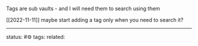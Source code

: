 Tags are sub vaults - and I will need them to search using them

[[2022-11-11]] maybe start adding a tag only when you need to search it?

---
status: #⚙️ 
tags: 
related: 
